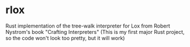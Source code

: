 # rlox
Rust implementation of the tree-walk interpreter for Lox from Robert Nystrom's book "Crafting Interpreters"
(This is my first major Rust project, so the code won't look too pretty, but it will work)
